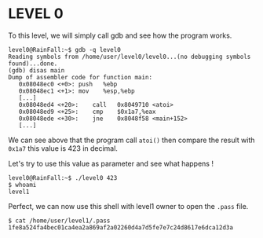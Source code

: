 # LEVEL 0

To this level, we will simply call gdb and see how the program works.

```shell
level0@RainFall:~$ gdb -q level0
Reading symbols from /home/user/level0/level0...(no debugging symbols found)...done.
(gdb) disas main
Dump of assembler code for function main:
   0x08048ec0 <+0>:	push   %ebp
   0x08048ec1 <+1>:	mov    %esp,%ebp
   [...]
   0x08048ed4 <+20>:	call   0x8049710 <atoi>
   0x08048ed9 <+25>:	cmp    $0x1a7,%eax
   0x08048ede <+30>:	jne    0x8048f58 <main+152>
   [...]
  ```

We can see above that the program call `atoi()` then compare the result with `0x1a7` this value is 423 in decimal.

Let's try to use this value as parameter and see what happens !

```shell
level0@RainFall:~$ ./level0 423
$ whoami
level1
```

Perfect, we can now use this shell with level1 owner to open the `.pass` file.

```shell
$ cat /home/user/level1/.pass
1fe8a524fa4bec01ca4ea2a869af2a02260d4a7d5fe7e7c24d8617e6dca12d3a
```